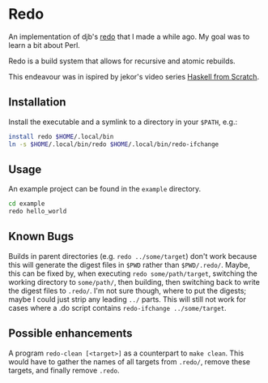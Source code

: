 # Redo

An implementation of djb's [redo](http://cr.yp.to/redo.html) that I made a while ago.
My goal was to learn a bit about Perl.

Redo is a build system that allows for recursive and atomic rebuilds.

This endeavour was in ispired by jekor's video series
[Haskell from Scratch](https://www.youtube.com/playlist?list=PLxj9UAX4Em-Ij4TKwKvo-SLp-Zbv-hB4B).

## Installation

Install the executable and a symlink to a directory in your `$PATH`, e.g.:

```bash
install redo $HOME/.local/bin
ln -s $HOME/.local/bin/redo $HOME/.local/bin/redo-ifchange
```

## Usage

An example project can be found in the `example` directory.

```bash
cd example
redo hello_world
```

## Known Bugs

Builds in parent directories (e.g. `redo ../some/target`) don't work because this will generate the
digest files in `$PWD` rather than `$PWD/.redo/`.
Maybe, this can be fixed by, when executing `redo some/path/target`, switching the working directory 
to `some/path/`, then building, then switching back to write the digest files to `.redo/`.
I'm not sure though, where to put the digests; maybe I could just strip any leading `../` parts.
This will still not work for cases where a .do script contains `redo-ifchange ../some/target`.

## Possible enhancements

A program `redo-clean [<target>]` as a counterpart to `make clean`.
This would have to gather the names of all targets from `.redo/`, remove these targets, and finally
remove `.redo`.

